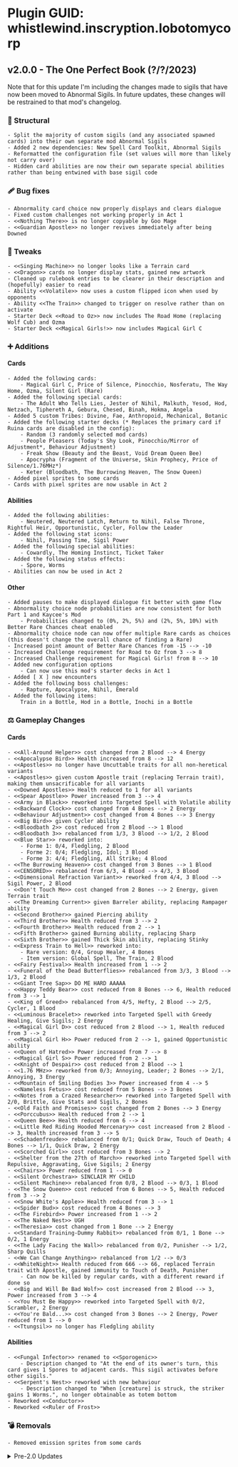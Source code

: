# Plugin GUID: whistlewind.inscryption.lobotomycorp

## v2.0.0 - The One Perfect Book (?/?/2023)
Note that for this update I'm including the changes made to sigils that have now been moved to Abnormal Sigils.
In future updates, these changes will be restrained to that mod's changelog.

### 🧱 Structural
    - Split the majority of custom sigils (and any associated spawned cards) into their own separate mod Abnormal Sigils
    - Added 2 new dependencies: New Spell Card Toolkit, Abnormal Sigils
    - Reformatted the configuration file (set values will more than likely not carry over)
    - Hidden card abilities are now their own separate special abilities rather than being entwined with base sigil code
### 🩹 Bug fixes
    - Abnormality card choice now properly displays and clears dialogue
    - Fixed custom challenges not working properly in Act 1
    - <<Nothing There>> is no longer copyable by Goo Mage
    - <<Guardian Apostle>> no longer revives immediately after being Downed
### 🔧 Tweaks
    - <<Singing Machine>> no longer looks like a Terrain card
    - <<Dragon>> cards no longer display stats, gained new artwork
    - Cleaned up rulebook entries to be clearer in their description and (hopefully) easier to read
    - Ability <<Volatile>> now uses a custom flipped icon when used by opponents
    - Ability <<The Train>> changed to trigger on resolve rather than on activate
    - Starter Deck <<Road to Oz>> now includes The Road Home (replacing Wolf Cub) and Ozma
    - Starter Deck <<Magical Girls!>> now includes Magical Girl C
### ➕ Additions
#### Cards
    - Added the following cards:
        - Magical Girl C, Price of Silence, Pinocchio, Nosferatu, The Way Home, Ozma, Silent Girl (Rare)
    - Added the following special cards:
        - The Adult Who Tells Lies, Jester of Nihil, Malkuth, Yesod, Hod, Netzach, Tiphereth A, Gebura, Chesed, Binah, Hokma, Angela
    - Added 5 custom Tribes: Divine, Fae, Anthropoid, Mechanical, Botanic
    - Added the following starter decks (* Replaces the primary card if Ruina cards are disabled in the config):
        - Random (3 randomly selected mod cards)
        - People Pleasers (Today's Shy Look, Pinocchio/Mirror of Adjustment*, Behaviour Adjustment)
        - Freak Show (Beauty and the Beast, Void Dream Queen Bee)
        - Apocrypha (Fragment of the Universe, Skin Prophecy, Price of Silence/1.76MHz*)
        - Keter (Bloodbath, The Burrowing Heaven, The Snow Queen)
    - Added pixel sprites to some cards
    - Cards with pixel sprites are now usable in Act 2
#### Abilities
    - Added the following abilities:
        - Neutered, Neutered Latch, Return to Nihil, False Throne, Rightful Heir, Opportunistic, Cycler, Follow the Leader
    - Added the following stat icons:
        - Nihil, Passing Time, Sigil Power
    - Added the following special abilities:
        - Cowardly, The Homing Instinct, Ticket Taker
    - Added the following status effects:
        - Spore, Worms
    - Abilities can now be used in Act 2
#### Other
    - Added pauses to make displayed dialogue fit better with game flow
    - Abnormality choice node probabilities are now consistent for both Part 1 and Kaycee's Mod
        - Probabilities changed to (0%, 2%, 5%) and (2%, 5%, 10%) with Better Rare Chances cheat enabled
    - Abnormality choice node can now offer multiple Rare cards as choices (this doesn't change the overall chance of finding a Rare)
    - Increased point amount of Better Rare Chances from -15 --> -10
    - Increased Challenge requirement for Road to Oz from 3 --> 8
    - Increased Challenge requirement for Magical Girls! from 8 --> 10
    - Added new configuration options
        - Can now use this mod's starter decks in Act 1
    - Added [ X ] new encounters
    - Added the following boss challenges:
        - Rapture, Apocalypse, Nihil, Emerald
    - Added the following items:
        Train in a Bottle, Hod in a Bottle, Inochi in a Bottle
### ⚖️ Gameplay Changes
#### Cards
    - <<All-Around Helper>> cost changed from 2 Blood --> 4 Energy
    - <<Apocalypse Bird>> Health increased from 8 --> 12
    - <<Apostles>> no longer have Uncuttable traits for all non-heretical variants
    - <<Apostles>> given custom Apostle trait (replacing Terrain trait), making them unsacrificable for all variants
    - <<Downed Apostles>> Health reduced to 1 for all variants
    - <<Spear Apostle>> Power increased from 3 --> 4
    - <<Army in Black>> reworked into Targeted Spell with Volatile ability
    - <<Backward Clock>> cost changed from 4 Bones --> 2 Energy
    - <<Behaviour Adjustment>> cost changed from 4 Bones --> 3 Energy
    - <<Big Bird>> given Cycler ability
    - <<Bloodbath 2>> cost reduced from 2 Blood --> 1 Blood
    - <<Bloodbath 3>> rebalanced from 1/3, 3 Blood --> 1/2, 2 Blood
    - <<Blue Star>> reworked into:
        - Forme 1: 0/4, Fledgling, 2 Blood
        - Forme 2: 0/4; Fledgling, Idol; 3 Blood
        - Forme 3: 4/4; Fledgling, All Strike; 4 Blood
    - <<The Burrowing Heaven>> cost changed from 3 Bones --> 1 Blood
    - <<CENSORED>> rebalanced from 6/3, 4 Blood --> 4/3, 3 Blood
    - <<Dimensional Refraction Variant>> reworked from 4/4, 3 Blood --> Sigil Power, 2 Blood
    - <<Don't Touch Me>> cost changed from 2 Bones --> 2 Energy, given Terrain trait
    - <<The Dreaming Current>> given Barreler ability, replacing Rampager ability
    - <<Second Brother>> gained Piercing ability
    - <<Third Brother>> Health reduced from 3 --> 2
    - <<Fourth Brother>> Health reduced from 2 --> 1
    - <<Fifth Brother>> gained Burning ability, replacing Sharp
    - <<Sixth Brother>> gained Thick Skin ability, replacing Stinky
    - <<Express Train to Hell>> reworked into:
        - Rare version: 0/4, Group Healer, 4 Bones
        - Item version: Global Spell, The Train, 2 Blood
    - <<Fairy Festival>> Health increased from 1 --> 2
    - <<Funeral of the Dead Butterflies>> rebalanced from 3/3, 3 Blood --> 1/3, 2 Blood
    - <<Giant Tree Sap>> DO ME HARD AAAAA
    - <<Happy Teddy Bear>> cost reduced from 8 Bones --> 6, Health reduced from 3 --> 1
    - <<King of Greed>> rebalanced from 4/5, Hefty, 2 Blood --> 2/5, Cycler, 1 Blood
    - <<Luminous Bracelet>> reworked into Targeted Spell with Greedy Healing, Give Sigils; 2 Energy
    - <<Magical Girl D>> cost reduced from 2 Blood --> 1, Health reduced from 3 --> 2
    - <<Magical Girl H>> Power reduced from 2 --> 1, gained Opportunistic ability
    - <<Queen of Hatred>> Power increased from 7 --> 8
    - <<Magical Girl S>> Power reduced from 2 --> 1
    - <<Knight of Despair>> cost reduced from 2 Blood --> 1
    - <<1.76 MHz>> reworked from 0/3; Annoying, Leader; 2 Bones --> 2/1, Annoying, 3 Energy
    - <<Mountain of Smiling Bodies 3>> Power increased from 4 --> 5
    - <<Nameless Fetus>> cost reduced from 5 Bones --> 3 Bones
    - <<Notes from a Crazed Researcher>> reworked into Targeted Spell with 2/0, Brittle, Give Stats and Sigils, 2 Bones
    - <<Old Faith and Promises>> cost changed from 2 Bones --> 3 Energy
    - <<Porccubus>> Health reduced from 2 --> 1
    - <<Queen Bee>> Health reduced from 6 --> 4
    - <<Little Red Riding Hooded Mercenary>> cost increased from 2 Blood --> 3, Health increased from 3 --> 5
    - <<Schadenfreude>> rebalanced from 0/1; Quick Draw, Touch of Death; 4 Bones --> 1/1, Quick Draw, 2 Energy
    - <<Scorched Girl>> cost reduced from 3 Bones --> 2
    - <<Shelter from the 27th of March>> reworked into Targeted Spell with Repulsive, Aggravating, Give Sigils; 2 Energy
    - <<Chairs>> Power reduced from 1 --> 0
    - <<Silent Orchestra>> SINCLAIR MY CHILD
    - <<Silent Machine>> rebalanced from 0/8, 2 Blood --> 0/3, 1 Blood
    - <<The Snow Queen>> cost reduced from 6 Bones --> 5, Health reduced from 3 --> 2
    - <<Snow White's Apple>> Health reduced from 3 --> 1
    - <<Spider Bud>> cost reduced from 4 Bones --> 3
    - <<The Firebird>> Power increased from 1 --> 2
    - <<The Naked Nest>> UGH
    - <<Theresia>> cost changed from 1 Bone --> 2 Energy
    - <<Standard Training-Dummy Rabbit>> rebalanced from 0/1, 1 Bone --> 0/2, 1 Energy
    - <<The Lady Facing the Wall>> rebalanced from 0/2, Punisher --> 1/2, Sharp Quills
    - <<We Can Change Anything>> rebalanced from 1/2 --> 0/3
    - <<WhiteNight>> Health reduced from 666 --> 66, replaced Terrain trait with Apostle, gained immunity to Touch of Death, Punisher
        - Can now be killed by regular cards, with a different reward if done so
    - <<Big and Will Be Bad Wolf>> cost increased from 2 Blood --> 3, Power increased from 3 --> 4
    - <<You Must Be Happy>> reworked into Targeted Spell with 0/2, Scrambler, 2 Energy
    - <<You're Bald...>> cost changed from 3 Bones --> 2 Energy, Power reduced from 1 --> 0
    - <<Ttungsil>> no longer has Fledgling ability
#### Abilities
    - <<Fungal Infector>> renamed to <<Sporogenic>>
        - Description changed to "At the end of its owner's turn, this card gives 1 Spores to adjacent cards. This sigil activates before other sigils."
    - <<Serpent's Nest>> reworked with new behaviour
        - Description changed to "When [creature] is struck, the striker gains 1 Worms.", no longer obtainable as totem bottom
    - Reworked <<Conductor>>
    - Reworked <<Ruler of Frost>>
### 💣 Removals
    - Removed emission sprites from some cards

<details>
<summary>Pre-2.0 Updates</summary>

## v1.3.1 - Final Pre-2.0 Update (1/28/2023)
### 🧱 General
    - Adjusted sprite of All-Around Helper
    - Changed artwork for Group Healer to be more distinct from Team Leader
    - Minor optimisations
### 💣 Removals
    - Removed special behaviour from Quick Draw and Woodcutter due to API fixing Sentry softlocking

## v1.3.0 - Futureproofing Update (12/31/2022)
### 🧱 General
    - Added compatibility features for upcoming 2.0 update
    - Refactored some internal systems
    - Tweaked card sprites
    - Adjusted descriptive text of challenges Miracler Worker and Better Rare Chances
### 🩹 Bug fixes
    - Fixed Plague Doctor's portrait not correctly updating mid-battle
    - Fixed abnormality choice node visual bug relating to card deck
    - Fixed certain singleton cards being reobtainable after certain events
### ➕ Additions
    - Added starter deck support for Part 1
    - Added 1 new starter deck: Random Mod Cards
    - Added new config 'EXTRA RANDOM CARDS' for adding extra mod cards to the Random Mod Cards starter deck (Part 1 and KCM)

## v1.2.5 - Bug fix (11/23/2022)
### 🩹 Bug fixes
    - Actually fixed Mountain of Smiling Bodies softlocking when dying

## v1.2.4 - Big Boy patch (11/22/2022)
### 🩹 Bug fixes
    - Fixed cards with custom evolutions evolving into the wrong forme when played by Leshy
    - Reverted prior change to Mountain of Smiling Bodies

## v1.2.3 - Bodies of Apostles patch (11/21/2022)
### 🧱 General
    - Mod now unpatches itself OnDisable
### 🩹 Bug fixes
    - Fixed downed Apostles not evolving into their correct forme
    - Mountain of Smiling Bodies now checks if card slot is null when killed after evolving
### 🔧 Tweaks
    - Rewrote Woodcutter ability to use logic from API's Sentry fix
    - Quick Draw now inherits from Sentry
### 💣 Removals
    - Removed some debugging items
    - Removed unnecessary patches

## v1.2.2 - The 'Who Let Me Code' patch (10/6/2022)
### 🩹 Bug fixes
    - Fixed the following cards not being obtainable as card choices
      - Judgement Bird
      - One Sin and Hundreds of Good Deeds
      - Plague Doctor
      - Yang
      - Yin
      - You're Bald...

## v1.2.1 - Minor patch (9/26/2022)
### 🧱 General
    - Fixed inaccurate information in the ReadMe
    - CENSORED's ability now has opponent compatibility
### 🩹 Bug fixes
    - Fixed Hatred special not properly checking for other Magical Girls
### 🔧 Tweaks
    - Improved rulebook entry descriptions for special abilities

## v1.2.0 - Close Encounters of the Abnormal Kind (9/18/2022)
### 🧱 General
    - Adjusted the descriptions for some configurations to reflect new changes/be clearer.
    - Fixed inaccurate information in the ReadMe
    - Added PackManager compatibility
### 🩹 Bug fixes
    - Fixed visual bug related to interactions with Regenerator and facedown cards
    - Fixed visual bug related to Cursed ability activating when the killer has also died
    - Fixed visual bug where created Spore Mold Creatures would glow when they shouldn't
    - Fixed 1.76 MHz's cost being 3 bones instead of 2 bones
    - Fixed First Brother's Health being 2 not 1
    - Fixed Second Brother's Health being 2 not 1
    - Fixed Fourth Brother's Health being 1 not 2
    - Fixed Fungal Infector not affecting cards that were affected in previous battles
    - Fixed Singing Machine not having an emission
    - Fixed Queen of Hatred not switching back from Tired forme
    - Fixed Magical Girl D not showing dialogue on evolve
    - Fixed Plague Doctor special ability not activating when on the opponent's side of the board
    - Fixed placeholder descriptions for Grave of Cherry Blossoms, The Little Prince still being present
    - Fixed Witness ability's Rulebook entry displaying an incorrect cost
### 🔧 Tweaks
    - Reworked Conductor ability to now give passive Power rather than draw Chair cards
    - Nettles Clothes ability now shows added abilities
    - The Naked Nest and The Naked Worm are now part of the Insect tribe
    - Redid the dialogue for the Abnormality choice node, no longer plays in KCM
    - Tweaked Broodmother, Queen Nest, Serpent's Nest abilities to have drawn cards inherit merged sigils
    - Tweaked Gift Giver ability to have drawn cards inherit merged sigils IF Gift Giver is possessed by Laetitia
    - Broodmother, Gift Giver, Corrector abilities now have opponent support
    - Rewrote rulebook entry for Queen Nest
    - Tweaked a number of cards' descriptions to better fit the game
### ⚖️ Balancing
    - Yang event now only removes 1 card of the relevant cards at random instead of both
    - Funeral of the Dead Butterflies is no longer Rare
    - Notes from a Crazed Researcher no longer has Volatile
    - WhiteNight no longer heals taken damage
    - Buffed Singing Machine's Health from 4 --> 8
    - Buffed Void Dream Rooster's Health from 2 --> 3
    - Rebalanced Funeral of the Dead Butterflies to be (3,3) stats, 3 Blood, Double Strike
    - Changed The Dreaming Current from (3,2) stats, 2 Blood cost, Rampager --> (4,2) stats, 3 Blood cost, Rampager and Waterborne
    - Nerfed Silent Orchestra's stats from (3,6) --> (1,5)
    - Increased Worker Bee's cost from FREE --> 1 Bone
### ➕ Additions
    - Added custom encounters for each region
    - Added starter deck Lonely Friends
        - Scorched Girl, Laetitia, Child of the Galaxy
    - Added starter deck Blood Machines
        - We Can Change Anything, All-Around Helper, Singing Machine
    - Added config option Abnormal Bosses
    - Added config option Abnormal Encounters
    - Added config option Better Rare Chances
    - Added config option Miracle Worker
    - Added challenge Abnormal Bosses
    - Added challenge Abnormal Encounters
    - Added challenge Abnormal Encounters
    - Added challenge Miracle Worker
    - Added cheat Better Rare Chances
    - Added 10 death cards
    - Added opponent-only cards: Guardian Apostle, Moleman Apostle, Rudolta (mule version), Skeleton Shrimp, Crumpled Can

## v1.1.1 - Broken Shovel patch (8/26/2022)
### 🧱 General
    - Fixed ReadMe's description of Sapling showing the wrong Power
    - Fixed ReadMe's description of Giant Tree being incorrectly formatted
    - Removed an duplicate entry in the ReadMe of Lady Facing the Wall
    - Changed ReadMe's description of Nothing There to display X/X for stats
### 🩹 Bug fixes
    - Fixed Gardener not activating at all
    - Fixed Magical Girl S and Army in Pink's special abilities activating whilst in hand
    - Fixed Omni Strike not attacking Giant cards properly
### 🔧 Tweaks
    - Changed emissions of Parasite Tree, Sapling, and The Little Prince to not obscure their cost
    - Tweaked Army in Pink's special ability
### ⚖️ Balancing
    - Buffed Apocalypse Bird's Power from 2 --> 3
    - Buffed Army in Black's Power from 0 --> 1
    - Buffed Void Dream's Power from 0 --> 1
    - Increased Spider Brood's cost from FREE --> 1 Blood

## v1.1.0 - First Major Update™ (8/22/2022)
### 🧱 General
    - Changed file name for config file (see above for more information on this)
    - Rearranged the order of the configs in the config file
    - Added opponent AI compatibility for Sniper and Marksman abilities
    - Bifurcated Strike, Trifurcated Strike, and Double Strike now add stackable extra attacks for Sniper and Marksman abilities
    - Omni Strike now attacks the base card's opposing slot if they aren't a Giant card rather than only the leftmost slot
    - All abilities now have an icon for Act 2 if you wish to mess around with them in Act 2 - NOTE: Act 2 is not supported and has not been playtested
    - Fixed inaccurate information in the ReadMe
### 🩹 Bug fixes
    - Fixed custom death cards not being properly added to the game
    - Fixed Assimilator and Bloodfiend still activating when the base card has died
    - Fixed Martyr ability causing the game to freeze when there are no valid targets to be healed
    - Fixed Quick Draw and Woodcutter abilities causing the game to freeze in certain scenarios
    - Fixed Gardener ability activating when not on the board
    - Fixed Gardener ability causing the game to freeze when the dead card's slot isn't empty
    - Fixed Ruler of Frost ability causing the game to freeze when the dead card's slot isn't empty
    - Fixed Cursed ability affecting Giant cards
    - Fixed Flag Bearer ability revoking the Health buff under certain situations
    - Fixed Regenerator ability killing adjacent cards when they are at max Health
    - Fixed incorrect Regenerator ability description
    - Fixed Magical Girl H's special ability not accounting for certain situations
    - Fixed Judgement Bird's special ability not accounting for Airborne or Repulsive
    - Fixed Submerged cards not flipping when targeted by Judgement Bird
    - Fixed the Mirror of Adjustment not properly displaying the Mirror stat icon
    - Fixed Nothing There and Express Train to Hell being selectable hosts/sacrifices at card merge and campfire nodes
### 🔧 Tweaks
    - Assimilator, Queen Nest, Cursed, Regenerator, Reflector, Grinder abilities are now modular
    - Made a number of abilities stackable (see Abilities section for more information)
    - Tweaked Bloodbath's special ability to better indicate to the player when it has activated whilst in hand
    - Snow White's Apple now kills survivors at the Campfire
    - Plague Doctor now changes its appearance based on the number of times it has healed cards (change persists even if you reset mid-battle)
    - Piercing ability now has different behaviour when possessed by Staff Apostle
    - Added placeholder text for when all 3 Magical Girls are on the same side of the board
    - Updated Nameless Fetus's sprites
    - Updated WhiteNight's sprite and emission
    - Mirror of Adjustment now uses the default stat layout
    - Made minor changes to various card and ability descriptions
    - Cards killed by certain event cards no longer activate triggers. This is to prevent softlocks relating to certain ability combinations
### ⚖️ Balancing
    - Queen Nest ability no longer creates a Worker Bee when played
    - Made of Slime ability now gives created cards 1 Power, no longer affects cards with 1 Health
    - Cursed ability no longer affects card with the Uncuttable trait or the Made of Stone ability
    - Changed Bloodbaths' stats and gave them the Spilled Blood stat icon
    - Cards created by the Roots ability now inherit the base card's sigils
    - Minions created by Gardener now inherit the dead card's sigils
    - Minions created by CENSORED now inherit the full Power of the killed card
    - Army in Pink's special ability now creates 4 copies of Army in Black in hand when triggered
    - Bloodbath 1, 2, and 3 now all the have Spilled Blood stat icon
    - Buffed CENSORED's Health from 2 --> 3
    - Buffed Queen Bee's Health from 5 --> 6
    - Buffed Snow Queen's Health from 2 --> 3
    - Buffed Scarecrow Searching for Wisdom's Health from 2 --> 3
    - Buffed Luminous Bracelet's Health from 1 --> 2
    - Buffed Opened Can of WellCheers's Health from 1 --> 2
    - Buffed We Can Change Anything's stats from (0,1) --> (1,2)
    - Increased Express Train to Hell's cost from FREE --> 6 Bones
    - Reduced The Train ability's activation cost from 12 Bones --> 6 Bones
    - Reduced Parasite Tree's cost from 2 Blood --> 1 Blood
    - Rebalanced 1.76 MHz to 2 Bones cost
    - Rebalanced Blue Star 1 to have (0,2) stats, Fledgling
    - Rebalanced Blue Star 2 to have (2,6) stats, Assimilator, Omni Strike
    - Rebalanced Flesh Idol to have (0,2) stats, 3 Bones cost
    - Rebalanced Crumbling Armour to have (0,3) stats, 5 Bones cost
    - Rebalanced Scythe Apostle from 3 Power, Woodcutter --> 2 Power, Double Strike
    - Rebalanced Army in Pink to have (3,3) stats, Protector, Clinger
    - Rebalanced Army in Black to have (0,1) stats, Volatile, Brittle, 0 cost
    - Nerfed Bloodbath's Health from 3 --> 1
    - Nerfed Bloodbath 1's Health from 3 --> 1 
    - Nerfed Bloodbath 2's Health from 3 --> 2
    - Nerfed Bloodbath 3's Power from 3 --> 1
### ➕ Additions
    - Big Bird and Blue Star now possess special abilities
    - Added starter deck First Day
      - One Sin, Fairy Festival, Old Lady
    - Added starter deck Road to Oz
      - Wolf Cub, Scarecrow Searching for Wisdom, Warm-Hearted Woodsman
    - Added starter deck Magical Girls!
      - Magical Girl H, Magical Girl D, Magical Girl S
    - Added starter deck Twilight
      - Punishing Bird, Big Bird, Punishing Bird
    - Added card choice node
    - Added config option No Donators
    - Added config option Card Choice at Start
    - Added combat event for Apocaylpse Bird
    - Added combat event for Yin and Yang
    - Added card Child of the Galaxy
    - Added card Fragment of the Universe
    - Added card Apocalypse Bird
    - Added card The Little Prince
    - Added card Dream of a Black Swan
    - Added card Giant Tree Sap
    - Added card Skin Prophecy
    - Added card Behaviour Adjustment
    - Added card Old Faith and Promise
    - Added card Yin
    - Added card Yang
    - Added card Backward Clock
    - Added card Il Pianto della Luna
    - Added ability Fungal Infector
    - Added ability Clothes Made of Nettles
    - Added ability Witness
    - Added ability Corrector
    - Added ability Alchemist
    - Added ability Time Machine
    - Added special ability Giant Tree Sap
    - Added special ability Big Bird

## v1.0.7 - Martyr bug fix (7/22/2022)
### 🩹 Bug fixes
    - Fixed Martyr ability softlocking when there aren't any other valid cards
    - Melting Love can now be found as a rare card
    - Judgement Bird is now found as a common choice instead of a rare
### 🔧 Tweaks
    - Changed sigil icons of activated abilities to better indicate their nature
    - Martyr ability now longer changes your view during combat
### ⚖️ Balancing
    - Reduced One Sin's cost from 4 Bones --> 2 Bones

## v1.0.5 & v1.0.6 - Nothing Angels patch (7/3/2022)
### 🩹 Bug fixes
    - Fixed Apostles not entering Downed state when killed
    - Fixed Nothing There not being properly added to the deck
    - Fixed Apostle Spear emission not showing
    - WhiteNight event works again
### 🔧 Tweaks
    - Dreaming Current now has Rampager instead of Sprinter and Hefty
    - Reverted some cards' emissions to the default colour
### ⚖️ Balancing
    - Select cards can no longer be used at the Campfire or Mycologists

## v1.0.3 & v1.0.4 - Mountains of Coloured Text patch (6/29/2022)
### 🩹 Bug fixes
    - Fixed Assimilator ability not doing proper checks on the base Card
    - Fixed Assimilator ability not properly checking for MoSB evolutions (v1.0.4)
### 🔧 Tweaks
    - Leshy's eyes now turn red during the WhiteNight event
    - Changed colour of text relating to WhiteNight event
    - Tweaked Assimilator ability OnDie trigger to be specific to MoSB

## v1.0.2 - Prayer and Bees patch (6/28/2022)
### 🩹 Bug fixes
    - Fixed Queen Nest ability softlocking when Queen Bee is dropped by the Mule
### 🔧 Tweaks
    - Tweaked Confession ability to make Heretic sequence smoother
### ⚖️ Balancing
    - Cards from the WhiteNight event no longer drop bones when killed
    - Hundreds of Good Deeds now dies if Confession is activated during a boss

## v1.0.1 - Bones and Trains patch (6/27/2022)
### 🧱 General
    - Removed the fourth zero from the in-game version number to be consistent with the Thunderstore version number
### 🩹 Bug Fixes
    - Fixed Boons of the Bone Lord not giving bones
    - Fixed cards not dropping bones if a copy was previously killed by The Train
    - Fixed The Train ability being free to activate
### 🔧 Tweaks
    - Confession ability changed to an activated-type ability
    - Fixed an error in the README regarding The Train ability's description
    - Can no longer activate The Train ability if there are no other cards on the board
### ⚖️ Balancing
    - Increased The Train ability activation cost 10 --> 12

## v1.0.0 - Initial release (6/26/2022)
### ➕ Additions
    - 71 Cards
    - 38 Abilities
    - 13 Special abilities

</details>